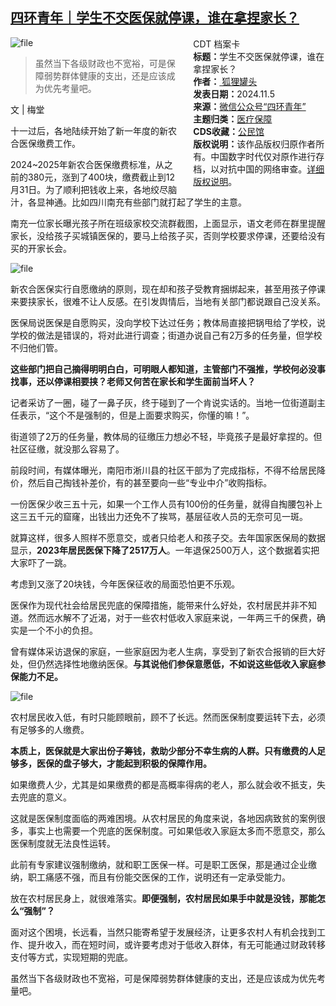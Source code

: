 <!--1730787731000-->
[四环青年｜学生不交医保就停课，谁在拿捏家长？](https://chinadigitaltimes.net/chinese/712839.html)
------

<div style="width:42%;float:right;padding-left:20px;"><div class="su-spoiler su-spoiler-style-fancy su-spoiler-icon-chevron-circle su-spoiler-closed" data-scroll-offset="0" data-anchor-in-url="no"><div class="su-spoiler-title" tabindex="0" role="button"><span class="su-spoiler-icon"></span>CDT 档案卡</div><div class="su-spoiler-content su-u-clearfix su-u-trim"><strong>标题：</strong>学生不交医保就停课，谁在拿捏家长？<br><strong>作者：</strong><a href="https://chinadigitaltimes.net/space/四环青年" target="_blank"> 狐狸罐头</a><br><strong>发表日期：</strong>2024.11.5<br><strong>来源：</strong><a href="https://archive.ph/?url=https://mp.weixin.qq.com/s/k-1rO-ahcPjMD_254LsfDw" target="_blank">微信公众号“四环青年”</a><br><strong>主题归类：</strong><a href="https://chinadigitaltimes.net/space/医疗保障" target="_blank">医疗保障</a><br><strong>CDS收藏：</strong><a href="https://chinadigitaltimes.net/space/%E5%85%AC%E6%B0%91%E9%A6%86" target="_blank" rel="noopener">公民馆</a><br><strong>版权说明：</strong>该作品版权归原作者所有。中国数字时代仅对原作进行存档，以对抗中国的网络审查。<a href="https://chinadigitaltimes.net/chinese/copyright">详细版权说明</a>。</div></div></div><p><img decoding="async" src="https://chinadigitaltimes.net/chinese/files/2024/11/image-1730806654012.png" alt="file"></p><blockquote><p>虽然当下各级财政也不宽裕，可是保障弱势群体健康的支出，还是应该成为优先考量吧。</p></blockquote><p>文 | 梅堂</p><p>十一过后，各地陆续开始了新一年度的新农合医保缴费工作。</p><p>2024~2025年新农合医保缴费标准，从之前的380元，涨到了400块，缴费截止到12月31日。为了顺利把钱收上来，各地绞尽脑汁，各显神通。比如四川南充有些部门就打起了学生的主意。</p><p>南充一位家长曝光孩子所在班级家校交流群截图，上面显示，语文老师在群里提醒家长，没给孩子买城镇医保的，要马上给孩子买，否则学校要求停课，还要给没有买的开家长会。</p><p><img decoding="async" src="https://chinadigitaltimes.net/chinese/files/2024/11/image-1730806699398.png" alt="file"></p><p>新农合医保实行自愿缴纳的原则，现在却和孩子受教育捆绑起来，甚至用孩子停课来要挟家长，很难不让人反感。在引发舆情后，当地有关部门都说跟自己没关系。</p><p>医保局说医保是自愿购买，没向学校下达过任务；教体局直接把锅甩给了学校，说学校的做法是错误的，将对此进行调查；街道办说自己有2万多的任务量，但学校不归他们管。</p><p><strong>这些部门把自己摘得明明白白，可明眼人都知道，主管部门不强推，学校何必没事找事，还以停课相要挟？老师又何苦在家长和学生面前当坏人？</strong></p><p>记者采访了一圈，碰了一鼻子灰，终于碰到了一个肯说实话的。当地一位街道副主任表示，“这个不是强制的，但是上面要求购买，你懂的嘛！”。</p><p>街道领了2万的任务量，教体局的征缴压力想必不轻，毕竟孩子是最好拿捏的。但社区征缴，就没那么容易了。</p><p>前段时间，有媒体曝光，南阳市淅川县的社区干部为了完成指标，不得不给居民降价，然后自己掏钱补差价，有的甚至要向一些“专业中介”收购指标。</p><p>一份医保少收三五十元，如果一个工作人员有100份的任务量，就得自掏腰包补上这三五千元的窟窿，出钱出力还免不了挨骂，基层征收人员的无奈可见一斑。</p><p>就算这样，很多人照样不愿意交，或者只给老人和孩子交。去年国家医保局的数据显示，<strong>2023年居民医保下降了2517万人</strong>。一年退保2500万人，这个数据着实把大家吓了一跳。</p><p>考虑到又涨了20块钱，今年医保征收的局面恐怕更不乐观。</p><p>医保作为现代社会给居民兜底的保障措施，能带来什么好处，农村居民并非不知道。然而远水解不了近渴，对于一些农村低收入家庭来说，一年两三千的保费，确实是一个不小的负担。</p><p>曾有媒体采访退保的家庭，一些家庭因为老人生病，享受到了新农合报销的巨大好处，但仍然选择性地缴纳医保。<strong>与其说他们参保意愿低，不如说这些低收入家庭参保能力不足。</strong></p><p><img decoding="async" src="https://chinadigitaltimes.net/chinese/files/2024/11/image-1730806745103.png" alt="file"></p><p>农村居民收入低，有时只能顾眼前，顾不了长远。然而医保制度要运转下去，必须有足够多的人缴费。</p><p><strong>本质上，医保就是大家出份子筹钱，救助少部分不幸生病的人群。只有缴费的人足够多，医保的盘子够大，才能起到积极的保障作用。</strong></p><p>如果缴费人少，尤其是如果缴费的都是高概率得病的老人，那么就会收不抵支，失去兜底的意义。</p><p>这就是医保制度面临的两难困境。从农村居民的角度来说，各地因病致贫的案例很多，事实上也需要一个兜底的医保制度。可如果低收入家庭太多而不愿意交，那么医保制度就无法良性运转。</p><p>此前有专家建议强制缴纳，就和职工医保一样。可是职工医保，那是通过企业缴纳，职工痛感不强，而且有份能交医保的工作，说明还有一定承受能力。</p><p>放在农村居民身上，就很难落实。<strong>即便强制，农村居民如果手中就是没钱，那能怎么“强制”？</strong></p><p>面对这个困境，长远看，当然只能寄希望于发展经济，让更多农村人有机会找到工作、提升收入，而在短时间，或许要考虑对于低收入群体，有无可能通过财政转移支付等方式，实现短期的兜底。</p><p>虽然当下各级财政也不宽裕，可是保障弱势群体健康的支出，还是应该成为优先考量吧。</p><div class="addtoany_share_save_container addtoany_content addtoany_content_bottom"><div class="a2a_kit a2a_kit_size_32 addtoany_list" data-a2a-url="https://chinadigitaltimes.net/chinese/712839.html" data-a2a-title="四环青年｜学生不交医保就停课，谁在拿捏家长？"><a class="a2a_button_facebook" href="https://www.addtoany.com/add_to/facebook?linkurl=https%3A%2F%2Fchinadigitaltimes.net%2Fchinese%2F712839.html&amp;linkname=%E5%9B%9B%E7%8E%AF%E9%9D%92%E5%B9%B4%EF%BD%9C%E5%AD%A6%E7%94%9F%E4%B8%8D%E4%BA%A4%E5%8C%BB%E4%BF%9D%E5%B0%B1%E5%81%9C%E8%AF%BE%EF%BC%8C%E8%B0%81%E5%9C%A8%E6%8B%BF%E6%8D%8F%E5%AE%B6%E9%95%BF%EF%BC%9F" title="Facebook" rel="nofollow noopener" target="_blank"></a><a class="a2a_button_twitter" href="https://www.addtoany.com/add_to/twitter?linkurl=https%3A%2F%2Fchinadigitaltimes.net%2Fchinese%2F712839.html&amp;linkname=%E5%9B%9B%E7%8E%AF%E9%9D%92%E5%B9%B4%EF%BD%9C%E5%AD%A6%E7%94%9F%E4%B8%8D%E4%BA%A4%E5%8C%BB%E4%BF%9D%E5%B0%B1%E5%81%9C%E8%AF%BE%EF%BC%8C%E8%B0%81%E5%9C%A8%E6%8B%BF%E6%8D%8F%E5%AE%B6%E9%95%BF%EF%BC%9F" title="Twitter" rel="nofollow noopener" target="_blank"></a><a class="a2a_button_telegram" href="https://www.addtoany.com/add_to/telegram?linkurl=https%3A%2F%2Fchinadigitaltimes.net%2Fchinese%2F712839.html&amp;linkname=%E5%9B%9B%E7%8E%AF%E9%9D%92%E5%B9%B4%EF%BD%9C%E5%AD%A6%E7%94%9F%E4%B8%8D%E4%BA%A4%E5%8C%BB%E4%BF%9D%E5%B0%B1%E5%81%9C%E8%AF%BE%EF%BC%8C%E8%B0%81%E5%9C%A8%E6%8B%BF%E6%8D%8F%E5%AE%B6%E9%95%BF%EF%BC%9F" title="Telegram" rel="nofollow noopener" target="_blank"></a><a class="a2a_button_reddit" href="https://www.addtoany.com/add_to/reddit?linkurl=https%3A%2F%2Fchinadigitaltimes.net%2Fchinese%2F712839.html&amp;linkname=%E5%9B%9B%E7%8E%AF%E9%9D%92%E5%B9%B4%EF%BD%9C%E5%AD%A6%E7%94%9F%E4%B8%8D%E4%BA%A4%E5%8C%BB%E4%BF%9D%E5%B0%B1%E5%81%9C%E8%AF%BE%EF%BC%8C%E8%B0%81%E5%9C%A8%E6%8B%BF%E6%8D%8F%E5%AE%B6%E9%95%BF%EF%BC%9F" title="Reddit" rel="nofollow noopener" target="_blank"></a><a class="a2a_button_whatsapp" href="https://www.addtoany.com/add_to/whatsapp?linkurl=https%3A%2F%2Fchinadigitaltimes.net%2Fchinese%2F712839.html&amp;linkname=%E5%9B%9B%E7%8E%AF%E9%9D%92%E5%B9%B4%EF%BD%9C%E5%AD%A6%E7%94%9F%E4%B8%8D%E4%BA%A4%E5%8C%BB%E4%BF%9D%E5%B0%B1%E5%81%9C%E8%AF%BE%EF%BC%8C%E8%B0%81%E5%9C%A8%E6%8B%BF%E6%8D%8F%E5%AE%B6%E9%95%BF%EF%BC%9F" title="WhatsApp" rel="nofollow noopener" target="_blank"></a><a class="a2a_button_email" href="https://www.addtoany.com/add_to/email?linkurl=https%3A%2F%2Fchinadigitaltimes.net%2Fchinese%2F712839.html&amp;linkname=%E5%9B%9B%E7%8E%AF%E9%9D%92%E5%B9%B4%EF%BD%9C%E5%AD%A6%E7%94%9F%E4%B8%8D%E4%BA%A4%E5%8C%BB%E4%BF%9D%E5%B0%B1%E5%81%9C%E8%AF%BE%EF%BC%8C%E8%B0%81%E5%9C%A8%E6%8B%BF%E6%8D%8F%E5%AE%B6%E9%95%BF%EF%BC%9F" title="Email" rel="nofollow noopener" target="_blank"></a><a class="a2a_button_copy_link" href="https://www.addtoany.com/add_to/copy_link?linkurl=https%3A%2F%2Fchinadigitaltimes.net%2Fchinese%2F712839.html&amp;linkname=%E5%9B%9B%E7%8E%AF%E9%9D%92%E5%B9%B4%EF%BD%9C%E5%AD%A6%E7%94%9F%E4%B8%8D%E4%BA%A4%E5%8C%BB%E4%BF%9D%E5%B0%B1%E5%81%9C%E8%AF%BE%EF%BC%8C%E8%B0%81%E5%9C%A8%E6%8B%BF%E6%8D%8F%E5%AE%B6%E9%95%BF%EF%BC%9F" title="Copy Link" rel="nofollow noopener" target="_blank"></a><a class="a2a_dd addtoany_share_save addtoany_share" href="https://www.addtoany.com/share"></a></div></div>

